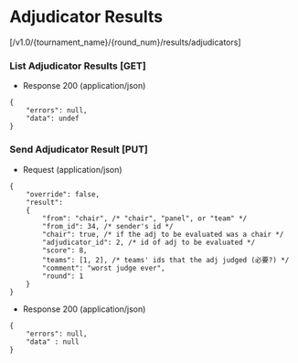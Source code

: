 # Adjudicator Results

[/v1.0/{tournament_name}/{round_num}/results/adjudicators]

### List Adjudicator Results [GET]

+ Response 200 (application/json)
```
{
    "errors": null,
    "data": undef
}
```
### Send Adjudicator Result [PUT]

+ Request (application/json)
```
{
    "override": false,
    "result":
    {
        "from": "chair", /* "chair", "panel", or "team" */
        "from_id": 34, /* sender's id */
        "chair": true, /* if the adj to be evaluated was a chair */
        "adjudicator_id": 2, /* id of adj to be evaluated */
        "score": 8,
        "teams": [1, 2], /* teams' ids that the adj judged (必要?) */
        "comment": "worst judge ever",
        "round": 1
    }
}
```
+ Response 200 (application/json)
```
{
    "errors": null,
    "data" : null
}
```